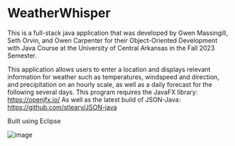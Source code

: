 # WeatherWhisper
This is a full-stack java application that was developed by Gwen Massingill, Seth Orvin, and Owen Carpenter for their Object-Oriented Development with Java Course at the University of Central Arkansas in the Fall 2023 Semester.

This application allows users to enter a location and displays relevant information for weather such as temperatures, windspeed and direction, and precipitation on an hourly scale, as well as a daily forecast for the following several days.
This program requires the JavaFX library: https://openjfx.io/
As well as the latest build of JSON-Java: https://github.com/stleary/JSON-java

Built using Eclipse

![image](https://github.com/user-attachments/assets/7c164ab1-d1b9-4823-a3fa-c8c0e503c045)
